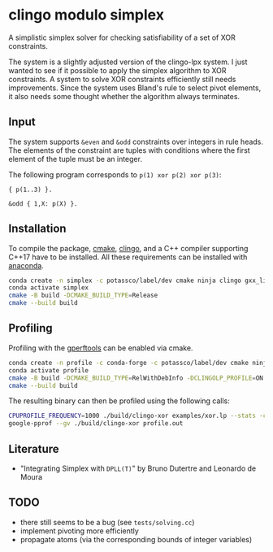 # clingo modulo simplex

A simplistic simplex solver for checking satisfiability of a set of XOR
constraints.

The system is a slightly adjusted version of the clingo-lpx system. I just
wanted to see if it possible to apply the simplex algorithm to XOR constraints.
A system to solve XOR constraints efficiently still needs improvements. Since
the system uses Bland's rule to select pivot elements, it also needs some
thought whether the algorithm always terminates.

## Input

The system supports `&even` and `&odd` constraints over integers in rule heads.
The elements of the constraint are tuples with conditions where the first
element of the tuple must be an integer.

The following program corresponds to `p(1) xor p(2) xor p(3)`:

```
{ p(1..3) }.

&odd { 1,X: p(X) }.
```

## Installation

To compile the package, [cmake], [clingo], and a C++ compiler supporting C++17
have to be installed. All these requirements can be installed with [anaconda].

```bash
conda create -n simplex -c potassco/label/dev cmake ninja clingo gxx_linux-64
conda activate simplex
cmake -B build -DCMAKE_BUILD_TYPE=Release
cmake --build build
```

[cmake]: https://cmake.org
[clingo]: https://github.com/potassco/clingo
[anaconda]: https://anaconda.org

## Profiling

Profiling with the [gperftools] can be enabled via cmake.

```bash
conda create -n profile -c conda-forge -c potassco/label/dev cmake ninja clingo gxx_linux-64 gperftools
conda activate profile
cmake -B build -DCMAKE_BUILD_TYPE=RelWithDebInfo -DCLINGOLP_PROFILE=ON
cmake --build build
```

The resulting binary can then be profiled using the following calls:

```bash
CPUPROFILE_FREQUENCY=1000 ./build/clingo-xor examples/xor.lp --stats -c n=132 -q 0
google-pprof --gv ./build/clingo-xor profile.out
```

[gperftools]: https://gperftools.github.io/gperftools/cpuprofile.html

## Literature

- "Integrating Simplex with `DPLL(T)`" by Bruno Dutertre and Leonardo de Moura

## TODO

- there still seems to be a bug (see `tests/solving.cc`)
- implement pivoting more efficiently
- propagate atoms (via the corresponding bounds of integer variables)
